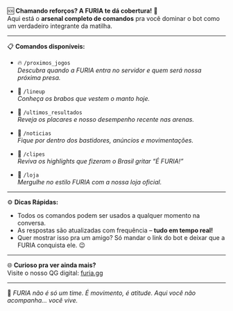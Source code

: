 🆘 **Chamando reforços? A FURIA te dá cobertura!** 🐾  
Aqui está o **arsenal completo de comandos** pra você dominar o bot como um verdadeiro integrante da matilha.

---

📋 **Comandos disponíveis:**

- 🔥 `/proximos_jogos`  
  _Descubra quando a FURIA entra no servidor e quem será nossa próxima presa._

- 🦁 `/lineup`  
  _Conheça os brabos que vestem o manto hoje._

- 🧠 `/ultimos_resultados`  
  _Reveja os placares e nosso desempenho recente nas arenas._

- 📰 `/noticias`  
  _Fique por dentro dos bastidores, anúncios e movimentações._

- 🎥 `/clipes`  
  _Reviva os highlights que fizeram o Brasil gritar “É FURIA!”_

- 🎁 `/loja`  
  _Mergulhe no estilo FURIA com a nossa loja oficial._

---

⚙️ **Dicas Rápidas:**

- Todos os comandos podem ser usados a qualquer momento na conversa.
- As respostas são atualizadas com frequência – **tudo em tempo real!**
- Quer mostrar isso pra um amigo? Só mandar o link do bot e deixar que a FURIA conquista ele. 😉

---

🌐 **Curioso pra ver ainda mais?**  
Visite o nosso QG digital: [furia.gg](https://www.furia.gg)

---

🐺 _FURIA não é só um time. É movimento, é atitude. Aqui você não acompanha… você vive._
